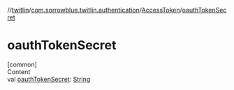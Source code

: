 //[twitlin](../../index.md)/[com.sorrowblue.twitlin.authentication](../index.md)/[AccessToken](index.md)/[oauthTokenSecret](oauth-token-secret.md)



# oauthTokenSecret  
[common]  
Content  
val [oauthTokenSecret](oauth-token-secret.md): [String](https://kotlinlang.org/api/latest/jvm/stdlib/kotlin/-string/index.html)  



